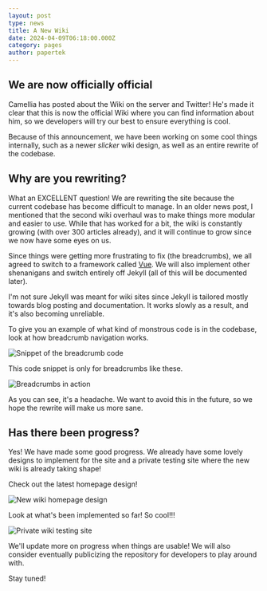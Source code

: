 ```yaml
---
layout: post
type: news
title: A New Wiki
date: 2024-04-09T06:18:00.000Z
category: pages
author: papertek
---
```

## We are now officially official

Camellia has posted about the Wiki on the server and Twitter! He's made it clear that this is now the official Wiki where you can find information about him, so we developers will try our best to ensure everything is cool.

Because of this announcement, we have been working on some cool things internally, such as a newer *slicker* wiki design, as well as an entire rewrite of the codebase.

## Why are you rewriting?

What an EXCELLENT question! We are rewriting the site because the current codebase has become difficult to manage. In an older news post, I mentioned that the second wiki overhaul was to make things more modular and easier to use. While that has worked for a bit, the wiki is constantly growing (with over 300 articles already), and it will continue to grow since we now have some eyes on us.

Since things were getting more frustrating to fix (the breadcrumbs), we all agreed to switch to a framework called [Vue](https://vuejs.org/). We will also implement other shenanigans and switch entirely off Jekyll (all of this will be documented later).

I'm not sure Jekyll was meant for wiki sites since Jekyll is tailored mostly towards blog posting and documentation. It works slowly as a result, and it's also becoming unreliable.

To give you an example of what kind of monstrous code is in the codebase, look at how breadcrumb navigation works.

![Snippet of the breadcrumb code](https://cdn.camellia.wiki/images/uploads/stuidcode.png "Snippet of the breadcrumb code")

This code snippet is only for breadcrumbs like these.

![Breadcrumbs in action](https://cdn.camellia.wiki/images/uploads/stupidbreadcrumb.png "Breadcrumbs in action")

As you can see, it's a headache. We want to avoid this in the future, so we hope the rewrite will make us more sane.

## Has there been progress?

Yes! We have made some good progress. We already have some lovely designs to implement for the site and a private testing site where the new wiki is already taking shape!

Check out the latest homepage design!

![New wiki homepage design](https://cdn.camellia.wiki/images/uploads/newwikihome.png "New wiki homepage design")

Look at what's been implemented so far! So cool!!!

![Private wiki testing site](https://cdn.camellia.wiki/images/uploads/newwikiphoto.png "Private wiki testing site")

We'll update more on progress when things are usable! We will also consider eventually publicizing the repository for developers to play around with.

Stay tuned!
